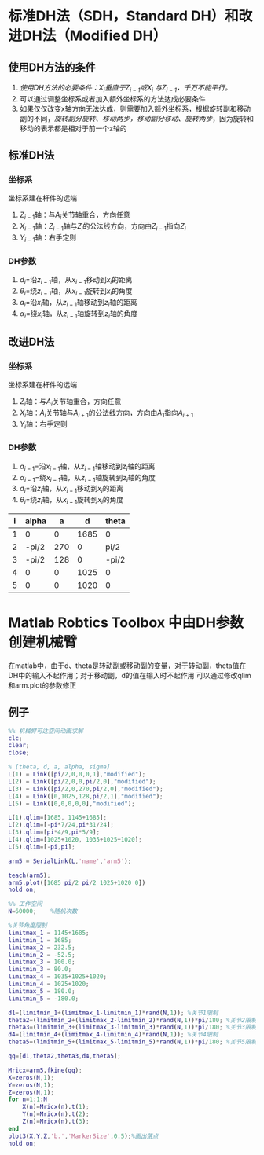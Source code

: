 # 标准DH法（SDH，Standard DH）和改进DH法（Modified DH）
## 使用DH方法的条件
1. *使用DH方法的必要条件：$X_i$垂直于$Z_{i-1}$或$X_i$ 与$Z_{i-1}$，千万不能平行。*
2. 可以通过调整坐标系或者加入额外坐标系的方法达成必要条件
3. 如果仅仅改变x轴方向无法达成，则需要加入额外坐标系，根据旋转副和移动副的不同，*旋转副分旋转、移动两步，移动副分移动、旋转两步*，因为旋转和移动的表示都是相对于前一个z轴的
## 标准DH法
### 坐标系
坐标系建在杆件的远端
1. $Z_{i-1}$轴：与$A_i$关节轴重合，方向任意
2. $X_{i-1}$轴：$Z_{i-1}$轴与$Z_i$的公法线方向，方向由$Z_{i-1}$指向$Z_i$
3. $Y_{i-1}$轴：右手定则
### DH参数
1. $d_i$=沿$z_{i-1}$轴，从$x_{i-1}$移动到$x_i$的距离
2. $\theta_i$=绕$z_{i-1}$轴，从$x_{i-1}$旋转到$x_i$的角度
3. $a_i$=沿$x_i$轴，从$z_{i-1}$轴移动到$z_i$轴的距离
4. $\alpha_i$=绕$x_i$轴，从$z_{i-1}$轴旋转到$z_i$轴的角度

## 改进DH法
### 坐标系
坐标系建在杆件的远端
1. $Z_i$轴：与$A_i$关节轴重合，方向任意
2. $X_i$轴：$A_i$关节轴与$A_{i+1}$的公法线方向，方向由$A_1$指向$A_{i+1}$
3. $Y_i$轴：右手定则
### DH参数
1. $a_{i-1}$=沿$x_{i-1}$轴，从$z_{i-1}$轴移动到$z_i$轴的距离
2. $\alpha_{i-1}$=绕$x_{i-1}$轴，从$z_{i-1}$轴旋转到$z_i$轴的角度
3. $d_i$=沿$z_i$轴，从$x_{i-1}$移动到$x_i$的距离
4. $\theta_i$=绕$z_i$轴，从$x_{i-1}$旋转到$x_i$的角度

| i   | alpha | a   | d    | theta |
| --- | ----- | --- | ---- | ----- |
| 1   | 0     | 0   | 1685 | 0     |
| 2   | -pi/2 | 270 | 0    | pi/2  |
| 3   | -pi/2 | 128 | 0    | -pi/2 |
| 4   | 0     | 0   | 1025 | 0     |
| 5   | 0     | 0   | 1020 | 0     |
# Matlab Robtics Toolbox 中由DH参数创建机械臂
在matlab中，由于d、theta是转动副或移动副的变量，对于转动副，theta值在DH中的输入不起作用；对于移动副，d的值在输入时不起作用
可以通过修改qlim和arm.plot的参数修正
## 例子
```MATLAB
%% 机械臂可达空间动画求解
clc;
clear;
close;

% [theta, d, a, alpha, sigma]
L(1) = Link([pi/2,0,0,0,1],"modified");
L(2) = Link([pi/2,0,0,pi/2,0],"modified");
L(3) = Link([pi/2,0,270,pi/2,0],"modified");
L(4) = Link([0,1025,128,pi/2,1],"modified");
L(5) = Link([0,0,0,0,0],"modified");

L(1).qlim=[1685, 1145+1685];
L(2).qlim=[-pi*7/24,pi*31/24];
L(3).qlim=[pi*4/9,pi*5/9];
L(4).qlim=[1025+1020, 1035+1025+1020];
L(5).qlim=[-pi,pi];

arm5 = SerialLink(L,'name','arm5');

teach(arm5); 
arm5.plot([1685 pi/2 pi/2 1025+1020 0])
hold on;

%% 工作空间
N=60000;    %随机次数

%关节角度限制
limitmax_1 = 1145+1685;
limitmin_1 = 1685;
limitmax_2 = 232.5;
limitmin_2 = -52.5;
limitmax_3 = 100.0;
limitmin_3 = 80.0;
limitmax_4 = 1035+1025+1020;
limitmin_4 = 1025+1020;
limitmax_5 = 180.0;
limitmin_5 = -180.0;

d1=(limitmin_1+(limitmax_1-limitmin_1)*rand(N,1)); %关节1限制
theta2=(limitmin_2+(limitmax_2-limitmin_2)*rand(N,1))*pi/180; %关节2限制
theta3=(limitmin_3+(limitmax_3-limitmin_3)*rand(N,1))*pi/180; %关节3限制
d4=(limitmin_4+(limitmax_4-limitmin_4)*rand(N,1)); %关节4限制
theta5=(limitmin_5+(limitmax_5-limitmin_5)*rand(N,1))*pi/180; %关节5限制

qq=[d1,theta2,theta3,d4,theta5];

Mricx=arm5.fkine(qq);
X=zeros(N,1);
Y=zeros(N,1);
Z=zeros(N,1);
for n=1:1:N
    X(n)=Mricx(n).t(1);
    Y(n)=Mricx(n).t(2);
    Z(n)=Mricx(n).t(3);
end
plot3(X,Y,Z,'b.','MarkerSize',0.5);%画出落点
hold on;
```